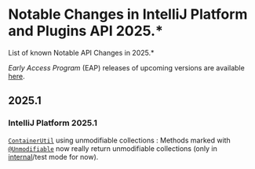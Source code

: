 <!-- Copyright 2000-2024 JetBrains s.r.o. and contributors. Use of this source code is governed by the Apache 2.0 license. -->

# Notable Changes in IntelliJ Platform and Plugins API 2025.*

<link-summary>List of known Notable API Changes in 2025.*</link-summary>

_Early Access Program_ (EAP) releases of upcoming versions are available [here](https://eap.jetbrains.com).

<include from="snippets.md" element-id="gradlePluginVersion"/>

## 2025.1

### IntelliJ Platform 2025.1

[`ContainerUtil`](%gh-ic%/platform/util/src/com/intellij/util/containers/ContainerUtil.java) using unmodifiable collections
: Methods marked with [`@Unmodifiable`](%gh-java-annotations%/java8/src/main/java/org/jetbrains/annotations/Unmodifiable.java) now really return unmodifiable collections (only in [internal](enabling_internal.md)/test mode for now).
